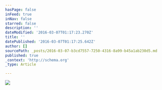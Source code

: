 ```yaml
---
hasPage: false
inFeed: true
inNav: false
starred: false
description: ''
dateModified: '2016-03-07T01:17:23.270Z'
title: ''
datePublished: '2016-03-07T01:17:25.642Z'
author: []
sourcePath: _posts/2016-03-07-b3cd7557-7250-4316-8a99-b45a1ab230d5.md
published: true
_context: 'http://schema.org'
_type: Article

---
```

![](https://the-grid-user-content.s3-us-west-2.amazonaws.com/104d0029-1f3a-401a-b06f-cd3c59d4cccb.jpg)